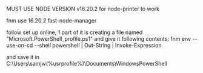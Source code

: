 MUST USE NODE VERSION v16.20.2 for node-printer to work

fnm use 16.20.2
fast-node-manager

follow set up online, 1 part of it is creating a file named "Microsoft.PowerShell_profile.ps1" and give it following contents:
fnm env --use-on-cd --shell powershell | Out-String | Invoke-Expression

and save it in C:\Users\samjw(%usrprofile%)\Documents\WindowsPowerShell